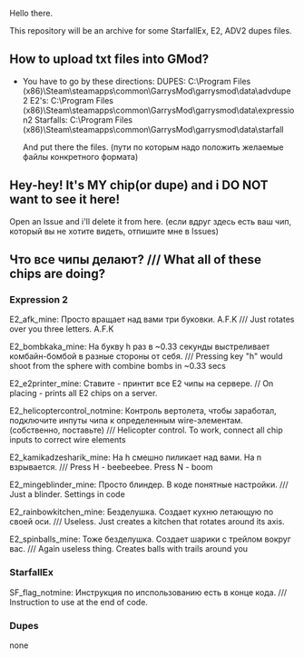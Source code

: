 Hello there.

This repository will be an archive for some StarfallEx, E2, ADV2 dupes files.

## How to upload txt files into GMod?

- You have to go by these directions:
  DUPES: C:\Program Files (x86)\Steam\steamapps\common\GarrysMod\garrysmod\data\advdupe2
  E2's: C:\Program Files (x86)\Steam\steamapps\common\GarrysMod\garrysmod\data\expression2
  Starfalls: C:\Program Files (x86)\Steam\steamapps\common\GarrysMod\garrysmod\data\starfall

  And put there the files.
(пути по которым надо положить желаемые файлы конкретного формата)
## Hey-hey! It's MY chip(or dupe) and i DO NOT want to see it here!

Open an Issue and i'll delete it from here.
(если вдруг здесь есть ваш чип, который вы не хотите видеть, отпишите мне в Issues)
## Что все чипы делают? /// What all of these chips are doing?

### Expression 2
E2_afk_mine: Просто вращает над вами три буковки. A.F.K /// Just rotates over you three letters. A.F.K

E2_bombkaka_mine: На букву h раз в ~0.33 секунды выстреливает комбайн-бомбой в разные стороны от себя. /// Pressing key "h" would shoot from the sphere with combine bombs in ~0.33 secs 

E2_e2printer_mine: Ставите - принтит все Е2 чипы на сервере. // On placing - prints all E2 chips on a server.

E2_helicoptercontrol_notmine: Контроль вертолета, чтобы заработал, подключите инпуты чипа к определенным wire-элементам. (собственно, поставьте) /// Helicopter control. To work, connect all chip inputs to correct wire elements

E2_kamikadzesharik_mine: На h смешно пиликает над вами. На n взрывается. /// Press H - beebeebee. Press N - boom

E2_mingeblinder_mine: Просто блиндер. В коде понятные настройки. /// Just a blinder. Settings in code

E2_rainbowkitchen_mine: Безделушка. Создает кухню летающую по своей оси. /// Useless. Just creates a kitchen that rotates around its axis.

E2_spinballs_mine: Тоже безделушка. Создает шарики с трейлом вокруг вас. /// Again useless thing. Creates balls with trails around you

### StarfallEx
SF_flag_notmine: Инструкция по ипспользованию есть в конце кода. /// Instruction to use at the end of code.

### Dupes
none
